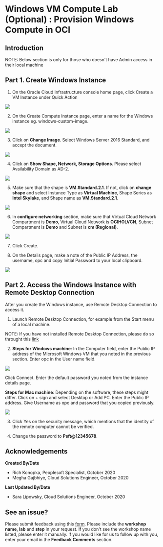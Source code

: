 # Windows VM Compute Lab (Optional) : Provision Windows Compute in OCI

## Introduction

NOTE: Below section is only for those who doesn't have Admin access in their local machine

## Part 1. Create Windows Instance

1. On the Oracle Cloud Infrastructure console home page, click Create a VM Instance under Quick Action

![](./images/vmw.png "") 

2. On the Create Compute Instance page, enter a name for the Windows instance eg. windows-custom-image.

![](./images/WNAME.png "") 

3. Click on **Change Image**. Select Windows Server 2016 Standard, and accept the document.

![](./images/shapew.png "") 

4. Click on **Show Shape, Network, Storage Options**. Please select Availability Domain as AD-2. 

![](./images/shape3.png "") 

5. Make sure that the shape is **VM.Standard.2.1**. If not, click on **change shape** and select Instance Type as **Virtual Machine**, Shape Series as **Intel Skylake**, and Shape name as **VM.Standard.2.1**. 

![](./images/shapeselect.png "") 

6. In **configure networking** section, make sure that Virtual Cloud Network Compartment is **Demo**, Virtual Cloud Network is **OCIHOLVCN**, Subnet Compartment is **Demo** and Subnet is **cm (Regional)**.

![](./images/vm.png "") 

7. Click Create.

8. On the Details page, make a note of the Public IP Address, the username, opc and copy Initial Password to your local clipboard.

![](./images/wdetail.png "")

## Part 2. Access the Windows Instance with Remote Desktop Connection

After you create the Windows instance, use Remote Desktop Connection to access it.

1. Launch Remote Desktop Connection, for example from the Start menu of a local machine.

NOTE: If you have not installed Remote Desktop Connection, please do so throught this [link](https://www.microsoft.com/en-us/p/microsoft-remote-desktop/9wzdncrfj3ps)

2. **Steps for Windows machine**: In the Computer field, enter the Public IP address of the Microsoft Windows VM that you noted in the previous section. Enter opc in the User name field. 

![](./images/pwin6.png "")

Click Connect.
Enter the default password you noted from the instance details page.

**Steps for Mac machine**: Depending on the software, these steps might differ. Click on + sign and select Desktop or Add PC. Enter the Public IP address. Give Username as opc and password that you copied previously.

![](./images/gi1.png "")

3. Click Yes on the security message, which mentions that the identity of the remote computer cannot be verified.

4. Change the password to **Psft@12345678**. 

## Acknowledgements

**Created By/Date**   
- Rich Konopka, Peoplesoft Specialist, October 2020  
- Megha Gajbhiye, Cloud Solutions Engineer, October 2020  

**Last Updated By/Date**    
- Sara Lipowsky, Cloud Solutions Engineer, October 2020  

## See an issue?

Please submit feedback using this [form](https://apexapps.oracle.com/pls/apex/f?p=133:1:::::P1_FEEDBACK:1). Please include the **workshop name**, **lab** and **step** in your request. If you don't see the workshop name listed, please enter it manually. If you would like for us to follow up with you, enter your email in the **Feedback Comments** section.  